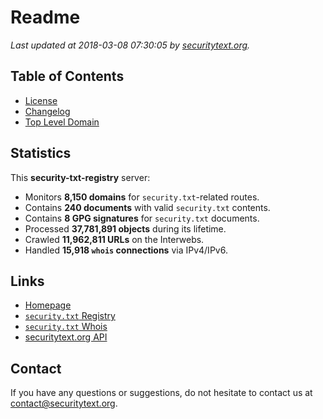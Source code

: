 # Readme

_Last updated at 2018-03-08 07:30:05 by [securitytext.org](https://securitytext.org)._

## Table of Contents

* [License](LICENSE.md)
* [Changelog](CHANGELOG.md)
* [Top Level Domain](TLD.md)

## Statistics

This **security-txt-registry** server:

* Monitors **8,150 domains** for `security.txt`-related routes.
* Contains **240 documents** with valid `security.txt` contents.
* Contains **8 GPG signatures** for `security.txt` documents.
* Processed **37,781,891 objects** during its lifetime.
* Crawled **11,962,811 URLs** on the Interwebs.
* Handled **15,918 `whois` connections** via IPv4/IPv6.

## Links

* [Homepage](https://securitytext.org)
* [`security.txt` Registry](https://registry.securitytext.org)
* [`security.txt` Whois](https://whois.securitytext.org)
* [securitytext.org API](https://registry.securitytext.org)

## Contact

If you have any questions or suggestions, do not hesitate to contact us at contact@securitytext.org.
